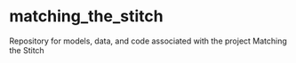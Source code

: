 # matching_the_stitch
Repository for models, data, and code associated with the project Matching the Stitch
